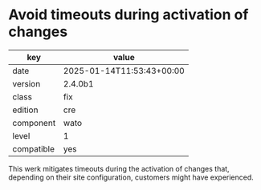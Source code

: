 [//]: # (werk v2)
# Avoid timeouts during activation of changes

key        | value
---------- | ---
date       | 2025-01-14T11:53:43+00:00
version    | 2.4.0b1
class      | fix
edition    | cre
component  | wato
level      | 1
compatible | yes

This werk mitigates timeouts during the activation of changes that, depending on their site
configuration, customers might have experienced.
